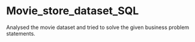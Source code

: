 # Movie_store_dataset_SQL
Analysed the movie dataset and tried to solve the given business problem statements.
